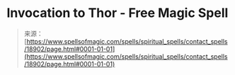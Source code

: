<!--yml
category: 未分类
date: 2024-06-12 19:00:31
-->

# Invocation to Thor - Free Magic Spell

> 来源：[https://www.spellsofmagic.com/spells/spiritual_spells/contact_spells/18902/page.html#0001-01-01](https://www.spellsofmagic.com/spells/spiritual_spells/contact_spells/18902/page.html#0001-01-01)